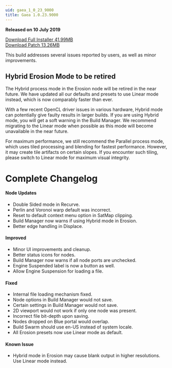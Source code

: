 ```yaml
---
uid: gaea_1_0_23_9000
title: Gaea 1.0.23.9000
---
```



**Released on 10 July 2019**

<a href="http://viridian.quadspinner.com/gaea/Gaea-1.0.23.exe">Download Full Installer 41.99MB</a> <br>
<a href="http://viridian.quadspinner.com/gaea/Gaea-1.0.23P.exe">Download Patch 13.26MB</a> <br>


<div class="release-note">

This build addresses several issues reported by users, as well as minor improvements.

## Hybrid Erosion Mode to be retired
The Hybrid process mode in the Erosion node will be retired in the near future. We have updated all our defaults and presets to use Linear mode instead, which is now comparably faster than ever.

With a few recent OpenCL driver issues in various hardware, Hybrid mode can potentially give faulty results in larger builds. If you are using Hybrid mode, you will get a soft warning in the Build Manager. We recommend migrating to the Linear mode when possible as this mode will become unavailable in the near future.

For maximum performance, we still recommend the Parallel process mode, which uses tiled processing and blending for fastest performance. However, it may create tile artifacts on certain slopes. If you encounter such tiling, please switch to Linear mode for maximum visual integrity.

# Complete Changelog

#### Node Updates
- Double Sided mode in Recurve.
- Perlin and Voronoi warp default was incorrect.
- Reset to default context menu option in SatMap clipping.
- Build Manager now warns if using Hybrid mode in Erosion.
- Better edge handling in Displace.

#### Improved
- Minor UI improvements and cleanup.
- Better status icons for nodes.
- Build Manager now warns if all node ports are unchecked.
- Engine Suspended label is now a button as well.
- Allow Engine Suspension for loading a file.

#### Fixed
- Internal file loading mechanism fixed.
- Node options in Build Manager would not save.
- Certain settings in Build Manager would not save.
- 2D viewport would not work if only one node was present.
- Incorrect file bit-depth upon saving.
- Nodes dropped on Blue portal would overlap.
- Build Swarm should use en-US instead of system locale.
- All Erosion presets now use Linear mode as default.

#### Known Issue
- Hybrid mode in Erosion may cause blank output in higher resolutions. Use Linear mode instead.
</div>
